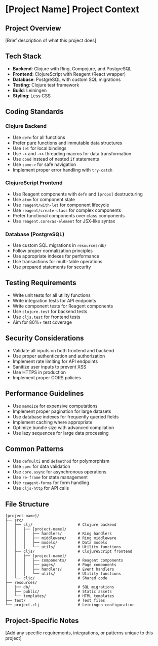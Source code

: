 # [Project Name] Project Context

## Project Overview

[Brief description of what this project does]

## Tech Stack

- **Backend**: Clojure with Ring, Compojure, and PostgreSQL
- **Frontend**: ClojureScript with Reagent (React wrapper)
- **Database**: PostgreSQL with custom SQL migrations
- **Testing**: Clojure test framework
- **Build**: Leiningen
- **Styling**: Less CSS

## Coding Standards

### Clojure Backend

- Use `defn` for all functions
- Prefer pure functions and immutable data structures
- Use `let` for local bindings
- Use `->` and `->>` threading macros for data transformation
- Use `cond` instead of nested `if` statements
- Use `some->` for safe navigation
- Implement proper error handling with `try-catch`

### ClojureScript Frontend

- Use Reagent components with `defn` and `[props]` destructuring
- Use `atom` for component state
- Use `reagent/with-let` for component lifecycle
- Use `reagent/create-class` for complex components
- Prefer functional components over class components
- Use `reagent.core/as-element` for JSX-like syntax

### Database (PostgreSQL)

- Use custom SQL migrations in `resources/db/`
- Follow proper normalization principles
- Use appropriate indexes for performance
- Use transactions for multi-table operations
- Use prepared statements for security

## Testing Requirements

- Write unit tests for all utility functions
- Write integration tests for API endpoints
- Write component tests for Reagent components
- Use `clojure.test` for backend tests
- Use `cljs.test` for frontend tests
- Aim for 80%+ test coverage

## Security Considerations

- Validate all inputs on both frontend and backend
- Use proper authentication and authorization
- Implement rate limiting for API endpoints
- Sanitize user inputs to prevent XSS
- Use HTTPS in production
- Implement proper CORS policies

## Performance Guidelines

- Use `memoize` for expensive computations
- Implement proper pagination for large datasets
- Use database indexes for frequently queried fields
- Implement caching where appropriate
- Optimize bundle size with advanced compilation
- Use lazy sequences for large data processing

## Common Patterns

- Use `defmulti` and `defmethod` for polymorphism
- Use `spec` for data validation
- Use `core.async` for asynchronous operations
- Use `re-frame` for state management
- Use `reagent-forms` for form handling
- Use `cljs-http` for API calls

## File Structure

```
[project-name]/
├── src/
│   ├── clj/                    # Clojure backend
│   │   ├── [project-name]/
│   │   │   ├── handlers/       # Ring handlers
│   │   │   ├── middleware/     # Ring middleware
│   │   │   ├── models/         # Data models
│   │   │   └── utils/          # Utility functions
│   ├── cljs/                   # ClojureScript frontend
│   │   ├── [project-name]/
│   │   │   ├── components/     # Reagent components
│   │   │   ├── pages/          # Page components
│   │   │   ├── handlers/       # Event handlers
│   │   │   └── utils/          # Utility functions
│   └── cljc/                   # Shared code
├── resources/
│   ├── db/                     # SQL migrations
│   ├── public/                 # Static assets
│   └── templates/              # HTML templates
├── test/                       # Test files
└── project.clj                 # Leiningen configuration
```

## Project-Specific Notes

[Add any specific requirements, integrations, or patterns unique to this project]
